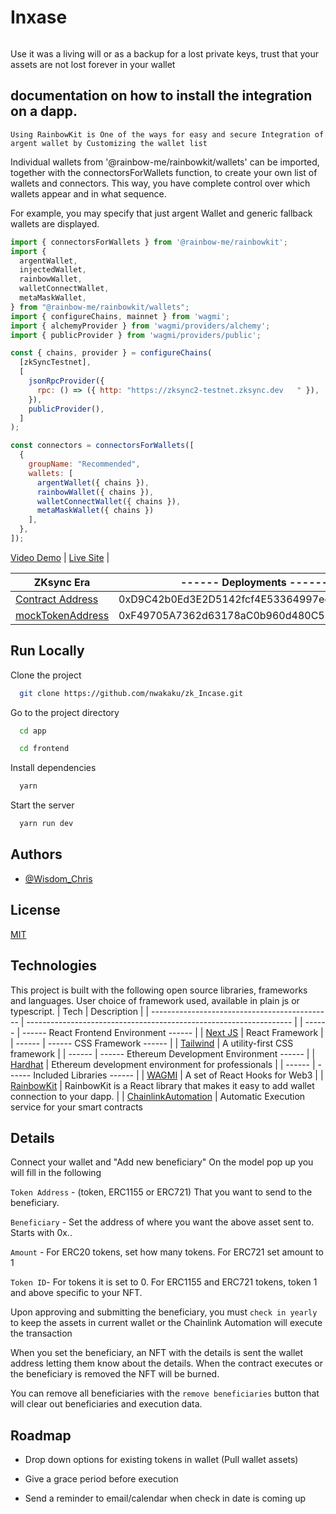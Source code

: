 # Inxase

```Set beneficiaries to the assets in your wallet.  tokens, ERC-1115 or  NFTs will automatically transfer upon death or loss of keys.
```

Use it was a living will or as a backup for a lost private keys, trust that your assets are not lost forever in your wallet

## documentation on how to install the integration on a dapp.
```
Using RainbowKit is One of the ways for easy and secure Integration of argent wallet by Customizing the wallet list
```

Individual wallets from '@rainbow-me/rainbowkit/wallets' can be imported, together with the connectorsForWallets function, to create your own list of wallets and connectors. This way, you have complete control over which wallets appear and in what sequence.

For example, you may specify that just argent Wallet and generic fallback wallets are displayed.

```javascript
import { connectorsForWallets } from '@rainbow-me/rainbowkit';
import {
  argentWallet,
  injectedWallet,
  rainbowWallet,
  walletConnectWallet,
  metaMaskWallet,
} from "@rainbow-me/rainbowkit/wallets";
import { configureChains, mainnet } from 'wagmi';
import { alchemyProvider } from 'wagmi/providers/alchemy';
import { publicProvider } from 'wagmi/providers/public';

const { chains, provider } = configureChains(
  [zkSyncTestnet],
  [
    jsonRpcProvider({
      rpc: () => ({ http: "https://zksync2-testnet.zksync.dev	" }),
    }),
    publicProvider(),
  ]
);

const connectors = connectorsForWallets([
  {
    groupName: "Recommended",
    wallets: [ 
      argentWallet({ chains }),
      rainbowWallet({ chains }),
      walletConnectWallet({ chains }),
      metaMaskWallet({ chains })
    ],
  },
]);
```



 [Video Demo]() | 
 [Live Site]() | 

 | ZKsync Era | ------ Deployments ------ |
 | --------------------------------------------- | ------------------------------------------------------------------ |
 | [Contract Address](https://testnet.ftmscan.com/address/0xD9C42b0Ed3E2D5142fcf4E53364997ee8908FCeD#code) | 0xD9C42b0Ed3E2D5142fcf4E53364997ee8908FCeD |
 | [mockTokenAddress](https://testnet.ftmscan.com/address/0xF49705A7362d63178aC0b960d480C59076311dD5#code) | 0xF49705A7362d63178aC0b960d480C59076311dD5 |


## Run Locally

Clone the project

```bash
  git clone https://github.com/nwakaku/zk_Incase.git
```

Go to the project directory

```bash
  cd app
```

```bash
  cd frontend
```

Install dependencies

```bash
  yarn
```

Start the server

```bash
  yarn run dev
```


## Authors

- [@Wisdom_Chris](https://www.github.com/nwakaku)


## License

[MIT](https://choosealicense.com/licenses/mit/)

## Technologies

This project is built with the following open source libraries, frameworks and languages. User choice of framework used, available in plain js or typescript.
| Tech | Description |
| --------------------------------------------- | ------------------------------------------------------------------ |
| ------ | ------ React Frontend Environment ------ |
| [Next JS](https://nextjs.org/) | React Framework |
| ------ | ------ CSS Framework ------ |
| [Tailwind](https://tailwindcss.com/) | A utility-first CSS framework |
| ------ | ------ Ethereum Development Environment ------ |
| [Hardhat](https://hardhat.org/) | Ethereum development environment for professionals |
| ------ | ------ Included Libraries ------ |
| [WAGMI](https://wagmi.sh/) | A set of React Hooks for Web3 |
| [RainbowKit](https://www.rainbowkit.com/docs/introduction) | RainbowKit is a React library that makes it easy to add wallet connection to your dapp. |
| [ChainlinkAutomation](https://automation.chain.link/) | Automatic Execution service for your smart contracts


## Details

Connect your wallet and "Add new beneficiary"
On the model pop up you will fill in the following

`Token Address` - (token, ERC1155 or ERC721) That you want to send to the beneficiary.

`Beneficiary` - Set the address of where you want the above asset sent to.  Starts with 0x..

`Amount` - For ERC20 tokens, set how many tokens.  For ERC721 set amount to 1

`Token ID`- For tokens it is set to 0.  For ERC1155 and ERC721 tokens, token 1 and above specific to your NFT. 


Upon approving and submitting the beneficiary, you must `check in yearly` to keep the assets in current wallet or the Chainlink Automation will execute the transaction

When you set the beneficiary, an NFT with the details is sent the wallet address letting them know about the details.  When the contract executes or the beneficiary is removed the NFT will be burned.

You can remove all beneficiaries with the `remove beneficiaries` button that will clear out beneficiaries and execution data.


## Roadmap

- Drop down options for existing tokens in wallet (Pull wallet assets)

- Give a grace period before execution

- Send a reminder to email/calendar when check in date is coming up

